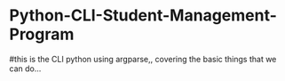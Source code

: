 # Python-CLI-Student-Management-Program

#this is the CLI python using argparse,, covering the basic things that we can do...
